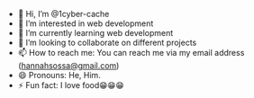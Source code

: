 - 👋 Hi, I’m @1cyber-cache
- 👀 I’m interested in web development 
- 🌱 I’m currently learning web development 
- 💞️ I’m looking to collaborate on different projects 
- 📫 How to reach me: You can reach me via my email address (hannahsossa@gmail.com)
- 😄 Pronouns: He, Him.
- ⚡ Fun fact: I love food😁😁😁

<!---
1cyber-cache/1cyber-cache is a ✨ special ✨ repository because its `README.md` (this file) appears on your GitHub profile.
You can click the Preview link to take a look at your changes.
--->
